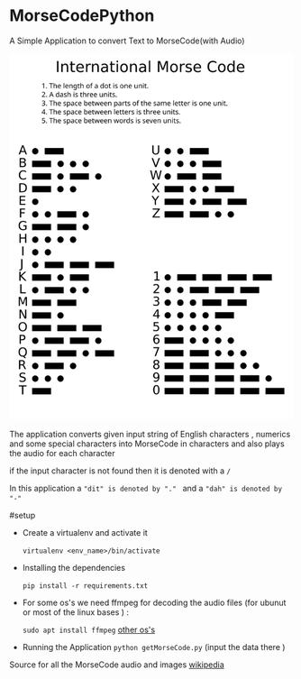 # MorseCodePython
A Simple Application to convert Text to MorseCode(with Audio)

![alt text](https://github.com/charithreddyv/MorseCodePython/blob/master/Morse_Code/International_Morse_Code.svg)

The application converts given input string of English characters , numerics and some special characters into MorseCode in characters and also plays  the audio for each character

if the input character is not found then it is denoted with a `/`

In this application a ```"dit" is denoted by "." ``` and a ```"dah" is denoted by "-"```

#setup

* Create a virtualenv  and activate it 

  ``` virtualenv <env_name>/bin/activate ```

* Installing the dependencies

  ``` pip install -r requirements.txt ```

* For some os's we need ffmpeg for decoding the audio files (for ubunut or most of the linux bases ) :

  ```sudo apt install ffmpeg``` [other os's](https://github.com/adaptlearning/adapt_authoring/wiki/Installing-FFmpeg)
 * Running the Application
   ``` python getMorseCode.py ``` (input the data there )
  
  Source for all the MorseCode audio and images [wikipedia](https://en.wikipedia.org/wiki/Morse_code)


